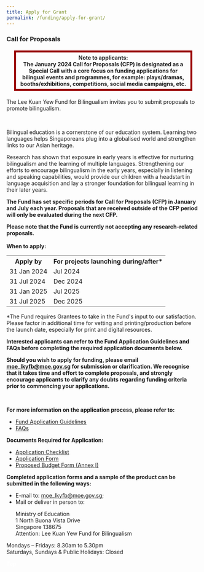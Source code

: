 ```yaml
---
title: Apply for Grant
permalink: /funding/apply-for-grant/
---
```

<div><h3>Call for Proposals</h3>
<style>
		.main {
			font-size: 2px;
			font-weight: bold;
			text-align: left;
		}
		#box {
			padding: 5px;
			position: relative;
			border: 5px solid #990000;
			margin: 20px;
			text-align: center;
			font-size: relative;
			font-weight: bold;
		}
	</style>
	<div id="box">Note to applicants:<br> 
The January 2024 Call for Proposals (CFP) is designated as a Special Call with  
a core focus on funding applications for bilingual events and programmes,  
for example: plays/dramas, booths/exhibitions, competitions, social media campaigns, etc.</div>

<div><p>The Lee Kuan Yew Fund for Bilingualism invites you to submit proposals to promote bilingualism.</p></div><br>
<div><p>Bilingual education is a cornerstone of our education system. Learning two languages helps
Singaporeans plug into a globalised world and strengthen links to our Asian heritage.</p><div>
<div><p>Research has shown that exposure in early years is effective for nurturing bilingualism and the learning of multiple languages. Strengthening our efforts to encourage bilingualism in the early
years, especially in listening and speaking capabilities, would provide our children with a headstart in language acquisition and lay a stronger foundation for bilingual learning in their later years.</p><div>
<div><p><strong>The Fund has set specific periods for Call for Proposals (CFP) in January and July each year.  Proposals that are received outside of the CFP period will only be evaluated during the next CFP. </strong></p><strong>

</strong><div><strong></strong><p><strong>Please note that the Fund is currently not accepting any research-related proposals.
<br><br>When to apply:</strong></p><p></p><div>

<table>
  <tbody><tr>
		<th><b>Apply by</b></th>
		<th><b>For projects launching during/after*</b></th>
  </tr>
  <tr>
    <td>31 Jan 2024</td>
    <td>Jul 2024</td>
  </tr>
  <tr>
    <td>31 Jul 2024</td>
    <td>Dec 2024</td>  
  </tr>
  <tr>
    <td>31 Jan 2025</td>
    <td>Jul 2025</td>   
  </tr>
  <tr>
    <td>31 Jul 2025</td>
    <td>Dec 2025</td> 
  </tr>
</tbody></table>
<div><p>*The Fund requires Grantees to take in the Fund's input to our satisfaction. Please factor in additional time for vetting and printing/production before the launch date, especially for print and digital resources.</p><div>
<div><p><strong>Interested applicants can refer to the Fund Application Guidelines and FAQs before completing the required application documents below.</strong></p><div>
<div><p><strong>Should you wish to apply for funding, please email <a href="mailto:moe_lkyfb@moe.gov.s">moe_lkyfb@moe.gov.sg</a> for submission or clarification. We recognise that it takes time and effort to complete proposals, and strongly encourage applicants to clarify any doubts regarding funding criteria prior to commencing your applications.</strong></p></div><br>
<div><p><strong>For more information on the application process, please refer to:</strong>
</p><ul><li><a href="/files/funding/cfp application guide_20231005.pdf" target="_blank">Fund Application Guidelines</a></li>
	<li><a href="/files/funding/faqs_20231005.pdf" target="_blank">FAQs</a></li><p></p></ul>
<div><p><strong>Documents Required for Application:</strong>
</p><ul><li><a href="https://go.gov.sg/cfp-application-checklist">Application Checklist</a></li>
<li><a href="https://go.gov.sg/cfp-application-form">Application Form</a></li>
  <li><a href="https://go.gov.sg/cfp-budget-proposal-form">Proposed Budget Form (Annex I)</a></li></ul><p></p><div>
<div><p><strong>Completed application forms and a sample of the product can be submitted in the following
ways:</strong>
</p><ul><li>E-mail to: <a href="mailto:moe_lkyfb@moe.gov.sg"> moe_lkyfb@moe.gov.sg</a>;</li>
<li>Mail or deliver in person to:</li>
<p>Ministry of Education<br>
1 North Buona Vista Drive<br>
Singapore 138675<br>
Attention: Lee Kuan Yew Fund for Bilingualism</p></ul><div>
<div><p>Mondays – Fridays: 8.30am to 5.30pm<br>
Saturdays, Sundays &amp; Public Holidays: Closed</p></div>
  </div>
 <div class="btntop"><a href="#top" style="text-decoration:none;"><span style="color:white"><b>Top</b></span></a></div></div></div></div></div></div></div></div></div></div></div></div></div></div></div></div></div>